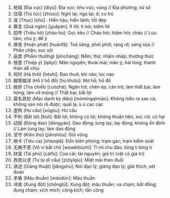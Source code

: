 1. 地域 (Địa vực) [dìyù]: Địa vực; khu vực; vùng // Địa phương; xứ sở
2. 住宿 (Trú túc) [zhùsù]: Nghỉ lại; ngủ lại; ở; cư trú
3. 淑 (Thục) [shū] : Hiền hậu; hiền lành; tốt đẹp
4. 寡言 (Quả ngôn) [guǎyán]: Ít lời; ít nói; kiệm lời
5. 招呼 (Triêu hô) [zhāo·hu]: Gọi; kêu // Chào hỏi; thăm hỏi; chào // Lưu tâm; chú ý; để ý
6. 焕发 (Hoán phát) [huànfā]: Toả sáng; phơi phới; rạng rỡ; sáng sủa // Phấn chấn; sục sôi
7. 品尝 (Phẩm thưởng) [pǐncháng]: Nếm; thử; nhấm nháp; thưởng thức
8. 惬意 (Thiệp ý) [qièyì]: Mãn nguyện; thoải mái; mãn ý; hài lòng; thanh thản dễ chịu
9. 何时 (Hà thời) [héshí]: Bao thuở; khi nào; lúc nào
10. 糊里糊涂 (Hồ lí hồ đồ) [hú·lihútū]: Mơ hồ; hồ đồ
11. 挫折 (Tỏa chiết) [cuòzhé]: Ngăn trở; chèn ép; cản trở; làm thất bại; làm hỏng; làm vỡ mộng // Thất bại; bất lợi
12. 莫名其妙 (Mạc danh kỳ diệu) [mòmíngqímiào]: Không hiểu ra sao cả; không sao nói rõ được; quái lạ; ù ù cạc cạc
13. 虚构 (Hư cấu) [xūgòu]: Hư cấu
14. 不利 (Bất lợi) [bùlì]: Bất lợi; không có lợi; không thuận tiện; xui; rủi; có hại
15. 动摇 (Động dao) [dòngyáo]: Dao động; lung lay; lay động; không ổn định // Làm lung lay; làm dao động
16. 坚守 (Kiên thủ) [jiānshǒu]: Giữ vững
17. 哨卡 (Tiêu ca) [shàoqiǎ]: Đồn biên phòng; trạm gác; trạm kiểm soát
18. 无微不至 (Vô vi bất chí) [wúwēibùzhì]: Tỉ mỉ chu đáo; từng li từng tí
19. 财富 (Tài phú) [cáifù]: Của cải; tài nguyên; giá trị (vật có giá trị)
20. 孜孜以求 (Tư tư dĩ cầu) [zīzīyǐqiú]: Miệt mài theo đuổi
21. 讲述 (Giảng thuật) [jiǎngshù]: Nói đạo lý; giảng đạo lý; giải thích; xét đoán
22. 矛盾 (Mâu thuẫn) [máodùn]: Mâu thuẫn
23. 冲突 (Xung đột) [chōngtū]: Xung đột; mâu thuẫn; va chạm; bất đồng; đụng chạm; xích mích; công kích; tấn công